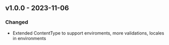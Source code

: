 ## v1.0.0 - 2023-11-06
### Changed
* Extended ContentType to support enviroments, more validations, locales in environments
